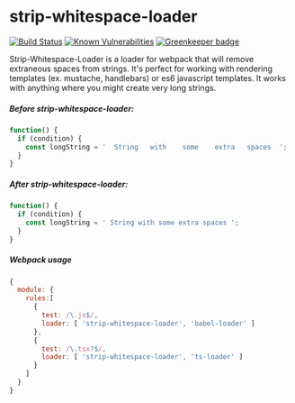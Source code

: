 # strip-whitespace-loader

[![Build Status](https://travis-ci.org/markis/strip-whitespace-loader.svg?branch=master)](https://travis-ci.org/markis/strip-whitespace-loader) [![Known Vulnerabilities](https://snyk.io/test/github/markis/strip-whitespace-loader/badge.svg)](https://snyk.io/test/github/markis/strip-whitespace-loader) [![Greenkeeper badge](https://badges.greenkeeper.io/markis/strip-whitespace-loader.svg)](https://greenkeeper.io/)

Strip-Whitespace-Loader is a loader for webpack that will remove extraneous spaces from strings. It's perfect for working with rendering templates (ex. mustache, handlebars) or es6 javascript templates. It works with anything where you might create very long strings.

##### Before strip-whitespace-loader:
``` javascript
function() {
  if (condition) {
    const longString = '  String   with    some    extra   spaces  ';
  }
}
```

##### After strip-whitespace-loader:
``` javascript
function() {
  if (condition) {
    const longString = ' String with some extra spaces ';
  }
}
```

##### Webpack usage

``` javascript
{
  module: {
    rules:[
      {
        test: /\.js$/,
        loader: [ 'strip-whitespace-loader', 'babel-loader' ]
      },
      {
        test: /\.tsx?$/,
        loader: [ 'strip-whitespace-loader', 'ts-loader' ]
      }
    ]
  }
}
```
